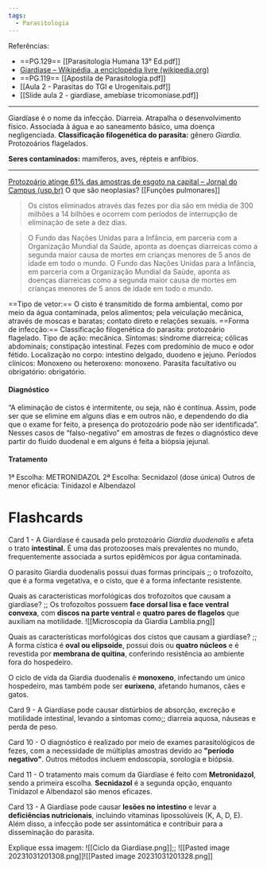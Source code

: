 ```yaml
---
tags:
  - Parasitologia
---
```

Referências: 
* ==PG.129== [[Parasitologia Humana 13° Ed.pdf]]
* [Giardíase – Wikipédia, a enciclopédia livre (wikipedia.org)](https://pt.wikipedia.org/wiki/Giard%C3%ADase)
* ==PG.119==  [[Apostila de Parasitologia.pdf]]
* [[Aula 2 - Parasitas do TGI e Urogenitais.pdf]]
* [[Slide aula 2 - giardíase, amebíase tricomoníase.pdf]]
---
Giardíase é o nome da infecção. 
Diarreia. Atrapalha o desenvolvimento físico. 
Associada à água e ao saneamento básico, uma doença negligenciada. 
__Classificação filogenética do parasita:__ gênero *Giardia.* Protozoários flagelados.

__Seres contaminados:__ mamíferos, aves, répteis e anfíbios. 


---

[Protozoário atinge 61% das amostras de esgoto na capital – Jornal do Campus (usp.br)](http://www.jornaldocampus.usp.br/index.php/2014/11/protozoario-atinge-61-das-amostras-de-esgoto-na-capital/)
O que são neoplasias? [[Funções pulmonares]]

> Os cistos eliminados através das fezes por dia são em média de 300 milhões a 14 bilhões e ocorrem com períodos de interrupção de eliminação de sete a dez dias.

> O Fundo das Nações Unidas para a Infância, em parceria com a Organização Mundial da Saúde, aponta as doenças diarreicas como a segunda maior causa de mortes em crianças menores de 5 anos de idade em todo o mundo. 
> O Fundo das Nações Unidas para a Infância, em parceria com a Organização Mundial da Saúde, aponta as doenças diarreicas como a segunda maior causa de mortes em crianças menores de 5 anos de idade em todo o mundo. 


==Tipo de vetor:== O cisto é transmitido de forma ambiental, como por meio da água contaminada, pelos alimentos; pela veiculação mecânica, através de moscas e baratas; contato direto e relações sexuais. 
==Forma de infecção:==
Classificação filogenética do parasita: protozoário flagelado.
Tipo de ação: mecânica.
Sintomas: síndrome diarreica; cólicas abdominais; constipação intestinal. Fezes com predomínio de muco e odor fétido.
Localização no corpo: intestino delgado, duodeno e jejuno. 
Períodos clínicos: 
Monoxeno ou heteroxeno: monoxeno.
Parasita facultativo ou obrigatório: obrigatório. 
#### Diagnóstico 
“A eliminação de cistos é intermitente, ou seja, não é contínua. Assim, pode ser que se elimine em alguns dias e em outros não, e dependendo do dia que o exame for feito, a presença do protozoário pode não ser identificada”.
Nesses casos de “falso-negativo” em amostras de fezes o diagnóstico deve partir do fluido duodenal e em alguns é feita a biópsia jejunal.

#### Tratamento
1ª Escolha: METRONIDAZOL
2ª Escolha: Secnidazol (dose única) Outros de menor eficácia: Tinidazol e Albendazol

# Flashcards
Card 1 - A Giardíase é causada pelo protozoário *Giardia duodenalis* e afeta o trato **intestinal.** É uma das protozooses mais prevalentes no mundo, frequentemente associada a surtos epidêmicos por água contaminada.
<!--SR:!2023-11-25,13,250-->

O parasito Giardia duodenalis possui duas formas principais ;; o trofozoíto, que é a forma vegetativa, e o cisto, que é a forma infectante resistente.
<!--SR:!2023-12-09,20,230-->

Quais as características morfológicas dos trofozoítos que causam a giardíase? ;; Os trofozoítos possuem __face dorsal lisa e face ventral convexa__, com __discos na parte ventral__ e __quatro pares de flagelos__ que auxiliam na motilidade. ![[Microscopia da Giardia Lamblia.png]]
<!--SR:!2023-11-29,7,210-->

Quais as características morfológicas dos cistos que causam a giardíase? ;; A forma cística é __oval ou elipsoide__, possui dois ou __quatro núcleos__ e é revestida por __membrana de quitina__, conferindo resistência ao ambiente fora do hospedeiro.
<!--SR:!2023-11-23,1,210-->

O ciclo de vida da Giardia duodenalis é **monoxeno**, infectando um único hospedeiro, mas também pode ser **eurixeno**, afetando humanos, cães e gatos.
<!--SR:!2023-11-29,17,290!2023-11-27,15,290-->


Card 9 - A Giardíase pode causar distúrbios de absorção, excreção e motilidade intestinal, levando a sintomas como;; diarreia aquosa, náuseas e perda de peso.
<!--SR:!2023-11-27,8,210-->

Card 10 - O diagnóstico é realizado por meio de exames parasitológicos de fezes, com a necessidade de múltiplas amostras devido ao **"período negativo"**. Outros métodos incluem endoscopia, sorologia e biópsia.
<!--SR:!2023-11-24,12,250-->

Card 11 - O tratamento mais comum da Giardíase é feito com **Metronidazol**, sendo a primeira escolha. **Secnidazol** é a segunda opção, enquanto Tinidazol e Albendazol são menos eficazes.
<!--SR:!2023-12-01,19,290!2023-11-28,16,290-->

Card 13 - A Giardíase pode causar **lesões no intestino** e levar a **deficiências nutricionais**, incluindo vitaminas lipossolúveis (K, A, D, E). Além disso, a infecção pode ser assintomática e contribuir para a disseminação do parasita.
<!--SR:!2023-11-26,14,290!2023-12-10,21,230-->

Explique essa imagem: ![[Ciclo da Giardíase.png]];; ![[Pasted image 20231031201308.png]]![[Pasted image 20231031201328.png]]
<!--SR:!2023-12-06,17,230-->

[^1]: 
[^2]: 